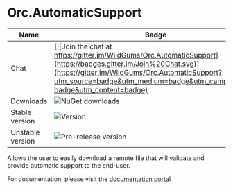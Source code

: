 Orc.AutomaticSupport
====================

Name|Badge
---|---
Chat|[![Join the chat at https://gitter.im/WildGums/Orc.AutomaticSupport](https://badges.gitter.im/Join%20Chat.svg)](https://gitter.im/WildGums/Orc.AutomaticSupport?utm_source=badge&utm_medium=badge&utm_campaign=pr-badge&utm_content=badge)
Downloads|![NuGet downloads](https://img.shields.io/nuget/dt/orc.automaticsupport.svg)
Stable version|![Version](https://img.shields.io/nuget/v/orc.automaticsupport.svg)
Unstable version|![Pre-release version](https://img.shields.io/nuget/vpre/orc.automaticsupport.svg)

Allows the user to easily download a remote file that will validate and provide automatic support to the end-user.

For documentation, please visit the [documentation portal](http://opensource.wildgums.com)